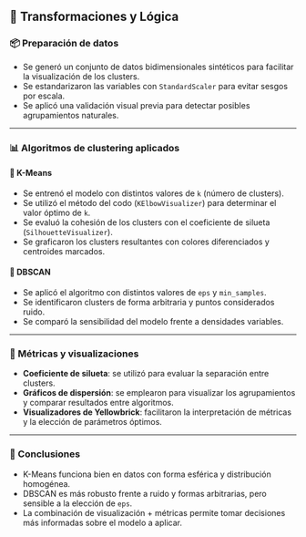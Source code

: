 ## 🧮 Transformaciones y Lógica

### 📦 Preparación de datos

- Se generó un conjunto de datos bidimensionales sintéticos para facilitar la visualización de los clusters.
- Se estandarizaron las variables con `StandardScaler` para evitar sesgos por escala.
- Se aplicó una validación visual previa para detectar posibles agrupamientos naturales.

---

### 📊 Algoritmos de clustering aplicados

#### 🔹 K-Means
- Se entrenó el modelo con distintos valores de `k` (número de clusters).
- Se utilizó el método del codo (`KElbowVisualizer`) para determinar el valor óptimo de `k`.
- Se evaluó la cohesión de los clusters con el coeficiente de silueta (`SilhouetteVisualizer`).
- Se graficaron los clusters resultantes con colores diferenciados y centroides marcados.

#### 🔸 DBSCAN
- Se aplicó el algoritmo con distintos valores de `eps` y `min_samples`.
- Se identificaron clusters de forma arbitraria y puntos considerados ruido.
- Se comparó la sensibilidad del modelo frente a densidades variables.

---

### 📐 Métricas y visualizaciones

- **Coeficiente de silueta**: se utilizó para evaluar la separación entre clusters.
- **Gráficos de dispersión**: se emplearon para visualizar los agrupamientos y comparar resultados entre algoritmos.
- **Visualizadores de Yellowbrick**: facilitaron la interpretación de métricas y la elección de parámetros óptimos.

---

### 🧠 Conclusiones

- K-Means funciona bien en datos con forma esférica y distribución homogénea.
- DBSCAN es más robusto frente a ruido y formas arbitrarias, pero sensible a la elección de `eps`.
- La combinación de visualización + métricas permite tomar decisiones más informadas sobre el modelo a aplicar.